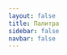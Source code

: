 ```yaml
---
layout: false
title: Палитра
sidebar: false
navbar: false
---
```

<script setup>
  import Pallete from '../components/Pallete.vue'
</script>

<Pallete/>
